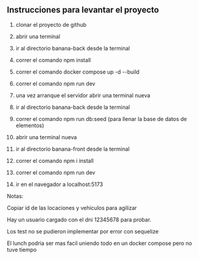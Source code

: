 ## Instrucciones para levantar el proyecto

1. clonar el proyecto de github

2. abrir una terminal 

3. ir al directorio banana-back desde la terminal 

4. correr el comando npm install  

5. correr el comando docker compose up -d --build 

6. correr el comando npm run dev 

7. una vez arranque el servidor abrir una terminal nueva 

8. ir al directorio banana-back desde la terminal 

9. correr el comando npm run db:seed (para llenar la base de datos de elementos) 

10. abrir una terminal nueva 

11. ir al directorio banana-front desde la terminal 

12. correr el comando npm i install 

13. correr el comando npm run dev 

14. ir en el navegador a localhost:5173

Notas: 

Copiar id de las locaciones y vehiculos para agilizar 

Hay un usuario cargado con el dni 12345678 para probar. 

Los test no se pudieron implementar por error con sequelize 

El lunch podria ser mas facil uniendo todo en un docker compose pero no tuve tiempo


